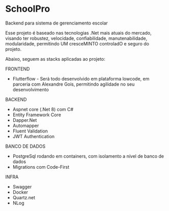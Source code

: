 # SchoolPro
Backend para sistema de gerenciamento escolar

Esse projeto é baseado nas tecnologias .Net mais atuais do mercado, visando ter robustez, velocidade, confiabilidade, manutenabilidade, modularidade, permitindo UM cresceMINTO controladO e seguro do projeto.

Abaixo, seguem as stacks aplicadas ao projeto:

FRONTEND

- Flutterflow - Será todo desenvolvido em plataforma lowcode, em parceria com Alexandre Gois, permitindo agilidade no seu desenvolvimento

BACKEND

- Aspnet core (.Net 8) com C#
- Entity Framework Core
- Dapper.Net
- Automapper
- Fluent Validation
- JWT Authentication

BANCO DE DADOS

- PostgreSql rodando em containers, com isolamento a nível de banco de dados
- Migrations com Code-First

INFRA

- Swagger
- Docker
- Quartz.net
- NLog
